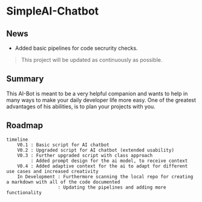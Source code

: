 # SimpleAI-Chatbot
## News
- Added basic pipelines for code secrurity checks.
> This project will be updated as continuously as possible.

## Summary

This AI-Bot is meant to be a very helpful companion and wants to help in many ways to make your daily developer life more easy. One of the greatest advantages of his abilities, is to plan your projects with you.

## Roadmap

```mermaid
timeline
    V0.1 : Basic script for AI chatbot
    V0.2 : Upgraded script for AI chatbot (extended usability)
    V0.3 : Further upgraded script with class approach
         : Added prompt design for the ai model, to receive context
    V0.4 : Added adaptive context for the ai to adapt for different use cases and increased creativity
    In Development : Furthermore scanning the local repo for creating a markdown with all of the code documented
                   : Updating the pipelines and adding more functionality

